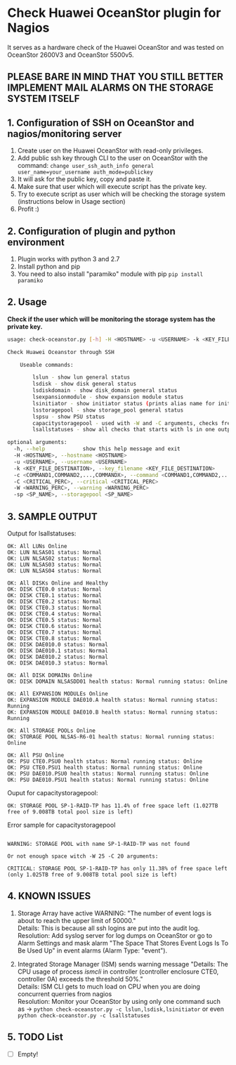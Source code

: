 # Check Huawei OceanStor plugin for Nagios

It serves as a hardware check of the Huawei OceanStor and was tested on OceanStor 2600V3 and OceanStor 5500v5.

## PLEASE BARE IN MIND THAT YOU STILL BETTER IMPLEMENT MAIL ALARMS ON THE STORAGE SYSTEM ITSELF

## 1. Configuration of SSH on OceanStor and nagios/monitoring server

1. Create user on the Huawei OceanStor with read-only privileges.
2. Add public ssh key through CLI to the user on OceanStor with the command: ```change user_ssh_auth_info general user_name=your_username auth_mode=publickey```
3. It will ask for the public key, copy and paste it.
4. Make sure that user which will execute script has the private key.
5. Try to execute script as user which will be checking the storage system (instructions below in Usage section)
6. Profit :)

## 2. Configuration of plugin and python environment

1. Plugin works with python 3 and 2.7
2. Install python and pip
3. You need to also install "paramiko" module with pip ```pip install paramiko```

## 2. Usage

**Check if the user which will be monitoring the storage system has the private key.**

```bash
usage: check-oceanstor.py [-h] -H <HOSTNAME> -u <USERNAME> -k <KEY_FILE_DESTINATION> -c <COMMAND1,COMMAND2,...,COMMANDX> [-C <CRITICAL_PERC>] [-W <WARNING_PERC>] [-sp <SP_NAME>]

Check Huawei Oceanstor through SSH

    Useable commands:

        lslun - show lun general status
        lsdisk - show disk general status
        lsdiskdomain - show disk_domain general status
        lsexpansionmodule - show expansion module status
        lsinitiator - show initiator status (prints alias name for initiator)
        lsstoragepool - show storage_pool general status
        lspsu - show PSU status
        capacitystoragepool - used with -W and -C arguments, checks free capacity with configured arguments
        lsallstatuses - show all checks that starts with ls in one output

optional arguments:
  -h, --help            show this help message and exit
  -H <HOSTNAME>, --hostname <HOSTNAME>
  -u <USERNAME>, --username <USERNAME>
  -k <KEY_FILE_DESTINATION>, --key_filename <KEY_FILE_DESTINATION>
  -c <COMMAND1,COMMAND2,...,COMMANDX>, --command <COMMAND1,COMMAND2,...,COMMANDX>
  -C <CRITICAL_PERC>, --critical <CRITICAL_PERC>
  -W <WARNING_PERC>, --warning <WARNING_PERC>
  -sp <SP_NAME>, --storagepool <SP_NAME>
```

## 3. SAMPLE OUTPUT

Output for lsallstatuses:

```text
OK: All LUNs Online
OK: LUN NLSAS01 status: Normal
OK: LUN NLSAS02 status: Normal
OK: LUN NLSAS03 status: Normal
OK: LUN NLSAS04 status: Normal

OK: All DISKs Online and Healthy
OK: DISK CTE0.0 status: Normal
OK: DISK CTE0.1 status: Normal
OK: DISK CTE0.2 status: Normal
OK: DISK CTE0.3 status: Normal
OK: DISK CTE0.4 status: Normal
OK: DISK CTE0.5 status: Normal
OK: DISK CTE0.6 status: Normal
OK: DISK CTE0.7 status: Normal
OK: DISK CTE0.8 status: Normal
OK: DISK DAE010.0 status: Normal
OK: DISK DAE010.1 status: Normal
OK: DISK DAE010.2 status: Normal
OK: DISK DAE010.3 status: Normal

OK: All DISK DOMAINs Online
OK: DISK DOMAIN NLSASDD01 health status: Normal running status: Online

OK: All EXPANSION MODULEs Online
OK: EXPANSION MODULE DAE010.A health status: Normal running status: Running
OK: EXPANSION MODULE DAE010.B health status: Normal running status: Running

OK: All STORAGE POOLs Online
OK: STORAGE POOL NLSAS-R6-01 health status: Normal running status: Online

OK: All PSU Online
OK: PSU CTE0.PSU0 health status: Normal running status: Online
OK: PSU CTE0.PSU1 health status: Normal running status: Online
OK: PSU DAE010.PSU0 health status: Normal running status: Online
OK: PSU DAE010.PSU1 health status: Normal running status: Online
```

Ouput for capacitystoragepool:

```text
OK: STORAGE POOL SP-1-RAID-TP has 11.4% of free space left (1.027TB free of 9.008TB total pool size is left)
```

Error sample for capacitystoragepool

```text

WARNING: STORAGE POOL with name SP-1-RAID-TP was not found

Or not enough space witch -W 25 -C 20 arguments:

CRITICAL: STORAGE POOL SP-1-RAID-TP has only 11.38% of free space left (only 1.025TB free of 9.008TB total pool size is left)

```

## 4. KNOWN ISSUES

1. Storage Array have active WARNING: "The number of event logs is about to reach the upper limit of 50000."\
Details: This is because all ssh logins are put into the audit log.\
Resolution: Add syslog server for log dumps on OceanStor or go to Alarm Settings and mask alarm "The Space That Stores Event Logs Is To Be Used Up" in event alarms (Alarm Type: "event").

2. Integrated Storage Manager (ISM) sends warning message "Details: The CPU usage of process *ismcli* in controller (controller enclosure CTE0, controller 0A) exceeds the threshold 50%."\
Details: ISM CLI gets to much load on CPU when you are doing concurrent querries from nagios\
Resolution: Monitor your OceanStor by using only one command such as -> ```python check-oceanstor.py -c lslun,lsdisk,lsinitiator``` or even ```python check-oceanstor.py -c lsallstatuses```

## 5. TODO List

- [ ] Empty!
